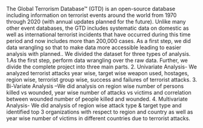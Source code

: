 The Global Terrorism Database™ (GTD) is an open-source database including information on terrorist events around the world from 1970 through 2020 (with annual updates planned for the future). Unlike many other event databases, the GTD includes systematic data on domestic as well as international terrorist incidents that have occurred during this time period and now includes more than 200,000 cases. 
            As a first step, we did data wrangling so that to make data more accessible leading to easier analysis with planned..
            We divided the dataset for three types of analysis. 
1.As the first step, perform data wrangling over the raw data. Further, we divide the complete project into three main parts. 
2. Univariate Analysis- We analyzed terrorist attacks year wise, target wise weapon used, hostages, region wise, terrorist group wise, success and failures of terrorist attacks. 
3. Bi-Variate Analysis –We did analysis on region wise number of persons killed vs wounded, year wise number of attacks vs victims and correlation between wounded number of people killed and wounded. 
4. Multivariate Analysis- We did analysis of region wise attack type & target type and identified top 3 organizations with respect to region and country as well as year wise number of victims in different countries due to terrorist attacks.
